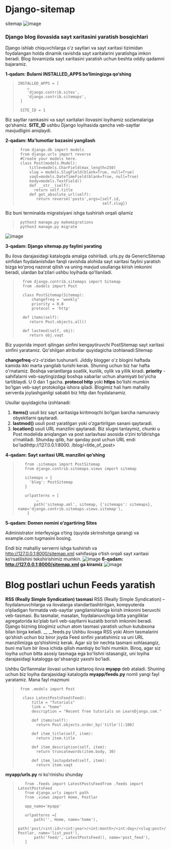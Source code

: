 # Django-sitemap
sitemap
![image](https://github.com/AsadbekNurmamatov2002/Django-sitemap/assets/144318530/d2b68ea2-ad72-4aa2-b9f9-3d810bc97805)

### Django blog ilovasida sayt xaritasini yaratish bosqichlari
Django ishlab chiquvchilarga o'z saytlari va sayt xaritasi tizimidan foydalangan holda dinamik ravishda sayt xaritalarini yaratishga imkon beradi. Blog ilovamizda sayt xaritasini yaratish uchun beshta oddiy qadamni bajaramiz.

__1-qadam: Bularni INSTALLED_APPS bo‘limingizga qo‘shing__
>     INSTALLED_APPS = [
>         …
>         'django.contrib.sites',
>         'django.contrib.sitemaps',
>      ]
>
>      SITE_ID = 1


Biz saytlar ramkasini va sayt xaritalari ilovasini loyihamiz sozlamalariga qo‘shamiz. __SITE_ID__ ushbu Django loyihasida qancha veb-saytlar mavjudligini aniqlaydi.

__2-qadam: Ma'lumotlar bazasini yangilash__

>      from django.db import models
>      from django.urls import reverse
>      #Create your models here.
>      class Post(models.Model):
>          title=models.CharField(max_length=250)
>          slug = models.SlugField(blank=True, null=True)
>          vaqt=models.DateTimeField(blank=True, null=True)
>          body=models.TextField()
>          def __str__(self):
>            return self.title
>          def get_absolute_url(self): 
>             return reverse('posts',args=[self.id,
>                                          self.slug])

Biz buni terminalda migratsiyani ishga tushirish orqali qilamiz
>      python3 manage.py makemigrations
>      python3 manage.py migrate

![image](https://github.com/AsadbekNurmamatov2002/Django-sitemap/assets/144318530/376b2e4f-4816-4698-a5a7-b0ee41fd483c)

__3-qadam: Django sitemap.py faylini yarating__

Bu ilova darajasidagi katalogda amalga oshiriladi. urls.py da GenericSitemap sinfidan foydalanishdan farqli ravishda alohida sayt xaritasi faylini yaratish bizga koʻproq nazorat qilish va uning mavjud usullariga kirish imkonini beradi, ulardan baʼzilari ushbu loyihada qoʻllaniladi.

>       from django.contrib.sitemaps import Sitemap
>       from .models import Post
> 
>       class PostSitemap(Sitemap):
>           changefreq = 'weekly'
>           priority = 0.8
>           protocol = 'http'
>
>       def items(self):
>          return Post.objects.all()
>
>       def lastmod(self, obj):
>          return obj.vaqt
> 
Biz yuqorida import qilingan sinfini kengaytiruvchi PostSitemap sayt xaritasi sinfini yaratamiz. Qo'shilgan atributlar quyidagicha izohlanadi:Sitemap


__changefreq__-o‘z-o‘zidan tushunarli. Jiddiy blogger o'z blogini haftada kamida ikki marta yangilab turishi kerak. Shuning uchun biz har hafta o'rnatamiz. Boshqa variantlarga soatlik, kunlik, oylik va yillik kiradi.
__priority__ -sahifalarni veb-saytingizdagi boshqa xabarlar uchun ahamiyati bo'yicha tartiblaydi. U 0 dan 1 gacha.
__protocol http__ yoki __https__ boʻlishi mumkin boʻlgan veb-sayt protokoliga ishora qiladi. Blogimiz hali ham mahalliy serverda joylashganligi sababli biz http dan foydalanamiz.

Usullar quyidagicha izohlanadi:

1. __items()__ usuli biz sayt xaritasiga kiritmoqchi bo‘lgan barcha namunaviy obyektlarni qaytaradi.
2. __lastmod()__ usuli post yaratilgan yoki o‘zgartirilgan sanani qaytaradi.
3. __location()__ usuli URL manzilini qaytaradi. Biz slugni tanlaymiz, chunki u Post modelida aniqlangan va post sarlavhasi asosida o‘zini to‘ldirishga o‘rnatiladi. Shunday qilib, har qanday post uchun URL endi bo'ladihttp://127.0.0.1:8000. /blog/<title_of_post>

__4-qadam: Sayt xaritasi URL manzilini qo‘shing__

>        from .sitemaps import PostSitemap
>        from django.contrib.sitemaps.views import sitemap
>
>        sitemaps = {
>          'blog': PostSitemap
>        }
>
>        urlpatterns = [
>             …
>            path('sitemap.xml', sitemap, {'sitemaps': sitemaps}, name='django.contrib.sitemaps.views.sitemap'),
>         ]
> 

__5-qadam: Domen nomini o‘zgartiring Sites__

Administrator interfeysiga o‘ting (quyida skrinshotga qarang) va example.com tugmasini bosing.

Endi biz mahalliy serverni ishga tushirish va http://127.0.0.1:8000/sitemap.xml sahifasiga o‘tish orqali sayt xaritasi ko‘rsatilishini tekshirishimiz mumkin.
![image](https://github.com/AsadbekNurmamatov2002/Django-sitemap/assets/144318530/1f4707d8-4f03-4c6b-9c0e-92040f94b12a)
__6-qadam: http://127.0.0.1:8000/sitemap.xml ga kiramiz__
![image](https://github.com/AsadbekNurmamatov2002/Django-sitemap/assets/144318530/19bf59da-3eb6-42a7-b642-79a6e871210e)

# Blog postlari uchun Feeds yaratish
__RSS (Really Simple Syndication) tasmasi__
RSS (Really Simple Syndication) – foydalanuvchilarga va ilovalarga standartlashtirilgan, kompyuterda o‘qiladigan formatda veb-saytlar yangilanishlariga kirish imkonini beruvchi veb-tasmasi. Bu tasmalar, masalan, foydalanuvchiga bitta yangiliklar agregatorida ko'plab turli veb-saytlarni kuzatib borish imkonini beradi. Django bizning blogimiz uchun atom tasmasi yaratish uchun kutubxona bilan birga keladi. __
__feeds.py
Ushbu ilovaga RSS yoki Atom tasmalarini qo‘shish uchun biz biror joyda Feed sinfini yaratishimiz va uni URL manzilimizga qo‘shishimiz kerak. Agar siz bir nechta tasmani xohlasangiz, buni ma'lum bir ilova ichida qilish mantiqiy bo'lishi mumkin. Biroq, agar siz loyiha uchun bitta asosiy tasmaga ega bo'lishni istasangiz, uni loyiha darajasidagi katalogga qo'shsangiz yaxshi bo'ladi.

Ushbu Qo‘llanmalar ilovasi uchun kattaroq  ilova __myapp__ deb ataladi. Shuning uchun biz loyiha darajasidagi katalogda __myapp/feeds.py__ nomli yangi fayl yaratamiz. Mana fayl mazmuni


>      from .models import Post
>
>       class LatestPostsFeed(Feed):
>           title = "Tutorials"
>           link = "home"
>           description = "Recent free tutorials on LearnDjango.com."
>
>           def items(self):
>             return Post.objects.order_by('title')[:100]
>
>           def item_title(self, item):
>             return item.title
>
>           def item_description(self, item):
>             return truncatewords(item.body, 30)
>  
>           def item_lastupdated(self, item):
>             return item.vaqt
> 
__myapp/urls.py__ ni ko'rinishu shunday
>        from .feeds import LatestPostsFeedfrom .feeds import LatestPostsFeed
>        from django.urls import path
>        from .views import Home, Postlar
>
>        app_name='myapp'
>
>        urlpatterns =[
>            path('', Home, name='home'),
>            path('post/<int:id>/<int:year>/<int:month>/<int:day>/<slug:post>/', Postlar, name='list_post'),
>            path('feed/', LatestPostsFeed(), name='post_feed'),
>        ]
>
